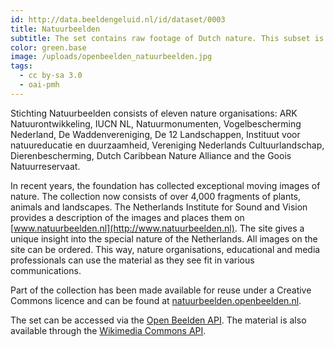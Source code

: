 ```yaml
---
id: http://data.beeldengeluid.nl/id/dataset/0003
title: Natuurbeelden
subtitle: The set contains raw footage of Dutch nature. This subset is part of a larger collection of video's from the project Natuurbeelden that has been made available under a Creative Commons license.
color: green.base
image: /uploads/openbeelden_natuurbeelden.jpg
tags:
  - cc by-sa 3.0
  - oai-pmh
---
```


Stichting Natuurbeelden consists of eleven nature organisations: ARK Natuurontwikkeling, IUCN NL, Natuurmonumenten, Vogelbescherming Nederland, De Waddenvereniging, De 12 Landschappen, Instituut voor natuureducatie en duurzaamheid, Vereniging Nederlands Cultuurlandschap, Dierenbescherming, Dutch Caribbean Nature Alliance and the Goois Natuurreservaat.

In recent years, the foundation has collected exceptional moving images of nature. The collection now consists of over 4,000 fragments of plants, animals and landscapes. The Netherlands Institute for Sound and Vision provides a description of the images and places them on [www.natuurbeelden.nl](http://www.natuurbeelden.nl). The site gives a unique insight into the special nature of the Netherlands. All images on the site can be ordered. This way, nature organisations, educational and media professionals can use the material as they see fit in various communications.

Part of the collection has been made available for reuse under a Creative Commons licence and can be found at [natuurbeelden.openbeelden.nl](https://natuurbeelden.openbeelden.nl/).

The set can be accessed via the [Open Beelden API](/apis/open-images). The material is also available through the [Wikimedia Commons API](https://tools.wmflabs.org/magnus-toolserver/commonsapi.php).
